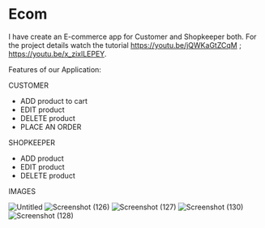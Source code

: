 # Ecom
I have create an E-commerce app for Customer and Shopkeeper both.
For the project details watch the tutorial https://youtu.be/jQWKaGtZCqM ; https://youtu.be/x_zixlLEPEY.


Features of our Application:


CUSTOMER
- ADD product to cart
- EDIT product 
- DELETE product
- PLACE AN ORDER


SHOPKEEPER
- ADD product
- EDIT product
- DELETE product

IMAGES

![Untitled](https://user-images.githubusercontent.com/72187181/115988343-34f89e80-a544-11eb-943b-c509b2102622.png)
![Screenshot (126)](https://user-images.githubusercontent.com/72187181/115988457-c6681080-a544-11eb-9fae-6c6f8c319371.png)
![Screenshot (127)](https://user-images.githubusercontent.com/72187181/115988466-cec04b80-a544-11eb-8e71-f0ccd542b05b.png)
![Screenshot (130)](https://user-images.githubusercontent.com/72187181/116030839-6d04ed80-a5e7-11eb-9c4f-c5efbb080af2.png)
![Screenshot (128)](https://user-images.githubusercontent.com/72187181/116030844-6eceb100-a5e7-11eb-91eb-aa25c63f7030.png)







